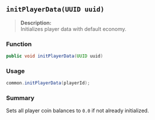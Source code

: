## `initPlayerData(UUID uuid)`

> **Description:**  
Initializes player data with default economy.

### Function
```java
public void initPlayerData(UUID uuid)
```

### Usage
```java
common.initPlayerData(playerId);
```

### Summary
Sets all player coin balances to `0.0` if not already initialized.
